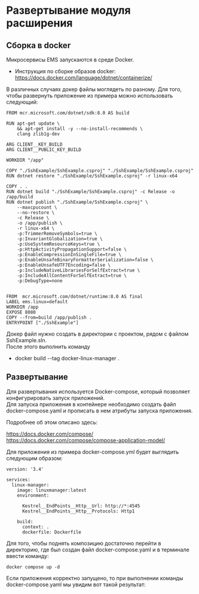 # Развертывание модуля расширения

## Сборка в docker

Микросервисы EMS запускаются в среде Docker.

*	Инструкция по сборке образов docker: https://docs.docker.com/language/dotnet/containerize/

В различных случаях докер файлы моглядеть по разному. Для того, чтобы развернуть приложение из примера
можно использовать следующий:
	
	FROM mcr.microsoft.com/dotnet/sdk:8.0 AS build

	RUN apt-get update \
		&& apt-get install -y --no-install-recommends \
		clang zlib1g-dev

	ARG CLIENT__KEY_BUILD
	ARG CLIENT__PUBLIC_KEY_BUILD

	WORKDIR "/app"

	COPY "./SshExample/SshExample.csproj" "./SshExample/SshExample.csproj"
	RUN dotnet restore "./SshExample/SshExample.csproj" -r linux-x64

	COPY . .
	RUN dotnet build "./SshExample/SshExample.csproj" -c Release -o /app/build
	RUN dotnet publish "./SshExample/SshExample.csproj" \
		--maxcpucount \
		--no-restore \
		-c Release \
		-o /app/publish \
		-r linux-x64 \
		-p:TrimmerRemoveSymbols=true \
		-p:InvariantGlobalization=true \
		-p:UseSystemResourceKeys=true \
		-p:HttpActivityPropagationSupport=false \
		-p:EnableCompressionInSingleFile=true \
		-p:EnableUnsafeBinaryFormatterSerialization=false \
		-p:EnableUnsafeUTF7Encoding=false \
		-p:IncludeNativeLibrariesForSelfExtract=true \
		-p:IncludeAllContentForSelfExtract=true \
		-p:DebugType=none


	FROM  mcr.microsoft.com/dotnet/runtime:8.0 AS final
	LABEL ems.linux=default
	WORKDIR /app
	EXPOSE 8080
	COPY --from=build /app/publish .
	ENTRYPOINT ["./SshExample"]


Докер файл нужно создать в директории с проектом, рядом с файлом SshExample.sln.  
После этого выполнить команду

*	docker build --tag docker-linux-manager .
## Развертывание


Для развертывания используется Docker-compose, который позволяет конфигурировать запуск приложений.  
Для запуска приложения в контейнере необходимо создать файл docker-compose.yaml и прописать в нем атрибуты запуска приложения.

Подробнее об этом описано здесь:

https://docs.docker.com/compose/
https://docs.docker.com/compose/compose-application-model/

Для приложения из примера docker-compose.yml будет выглядить следующим образом:
	
	version: '3.4'

	services:
	  linux-manager:
		image: linuxmanager:latest
		environment:
		  
		  Kestrel__EndPoints__Http__Url: http://*:4545
		  Kestrel__EndPoints__Http__Protocols: Http1

		build:
		  context: .
		  dockerfile: Dockerfile

Для того, чтобы поднять композицию достаточно перейти в директорию, где был создан файл docker-compose.yaml и в терминале ввести команду:

	docker compose up -d

Если приложения корректно запущено, то при выполнении команды docker-compose.yaml мы увидим вот такой результат: